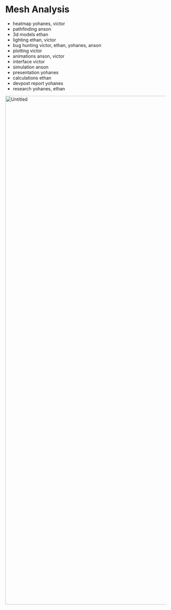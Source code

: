 # Mesh Analysis

- heatmap yohanes, victor
- pathfinding anson
- 3d models ethan
- lighting ethan, victor
- bug hunting victor, ethan, yohanes, anson
- plotting victor
- animations anson, victor
- interface victor
- simulation anson
- presentation yohanes
- calculations ethan
- devpost report yohanes
- research yohanes, ethan

<img width="1593" alt="Untitled" src="https://github.com/user-attachments/assets/532df263-ab0b-49da-90ae-9c9f38f39ff8">
